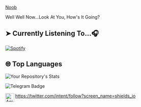 [Noob](https://mir-s3-cdn-cf.behance.net/project_modules/max_1200/b003f266787363.5b2216b70df77.png)

Well Well Now...Look At You, How's It Going?


## ➤ Currently Listening To...🎧

[![Spotify](https://spotify-readme-3s61yj059-xditya.vercel.app/api/spotify)](https://open.spotify.com/user/5goco7v2ndzwifzuvqv4x93qy)

## 🌐 **Top Languages**

![Your Repository's Stats](https://github-readme-stats.vercel.app/api/top-langs/?username=Mikeykun123&theme=blue-green)

![Telegram Badge](https://img.shields.io/badge/-OwO-1ca0f1?style=flat-square&logo=telegram&logoColor=Black&link=https://t.me/Anime_wars)

<a href="https://Instagram.com/Anime" class="padded"><img align="left" alt="Anime" width="28px" src="./res/instagram.png" /></a> 

https://twitter.com/intent/follow?screen_name=shields_io
